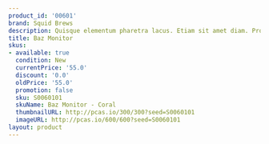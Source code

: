 ```yaml
---
product_id: '00601'
brand: Squid Brews
description: Quisque elementum pharetra lacus. Etiam sit amet diam. Proin justo.
title: Baz Monitor
skus:
- available: true
  condition: New
  currentPrice: '55.0'
  discount: '0.0'
  oldPrice: '55.0'
  promotion: false
  sku: S0060101
  skuName: Baz Monitor - Coral
  thumbnailURL: http://pcas.io/300/300?seed=S0060101
  imageURL: http://pcas.io/600/600?seed=S0060101
layout: product
---
```

